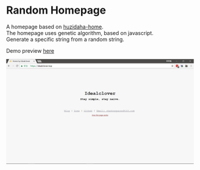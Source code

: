 Random Homepage
=========================

A homepage based on [huzidaha-home](https://github.com/huzidaha/home).  
The homepage uses genetic algorithm, based on javascript.  
Generate a specific string from a random string.

Demo preview [here](https://idealclover.top?_blank)

![screenshot](./screenshot.png)
